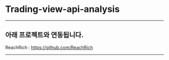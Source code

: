 # Trading-view-api-analysis


----------

## 아래 프로젝트와 연동됩니다.
ReachRich : https://github.com/ReachRich

----------
